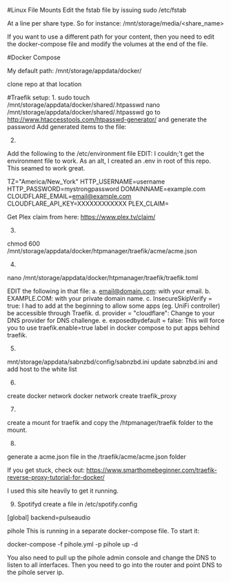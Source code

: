 #Linux File Mounts
Edit the fstab file by issuing
sudo /etc/fstab

At a line per share type.  So for instance:
/mnt/storage/media/<share_name>

If you want to use a different path for your content, then you need to edit
the docker-compose file and modify the volumes at the end of the file.

#Docker Compose

My default path:
/mnt/storage/appdata/docker/

clone repo at that location


#Traefik setup:
1.
sudo touch /mnt/storage/appdata/docker/shared/.htpasswd
nano /mnt/storage/appdata/docker/shared/.htpasswd
go to http://www.htaccesstools.com/htpasswd-generator/ and generate the password
Add generated items to the file:



2.
Add the following to the /etc/environment file
EDIT:  I couldn;'t get the environment file to work.  As an alt, I created an .env in root
of this repo.  This seamed to work great.


TZ="America/New_York"
HTTP_USERNAME=username
HTTP_PASSWORD=mystrongpassword
DOMAINNAME=example.com
CLOUDFLARE_EMAIL=email@example.com
CLOUDFLARE_API_KEY=XXXXXXXXXXXX
PLEX_CLAIM=

Get Plex claim from here: https://www.plex.tv/claim/

3.  
chmod 600 /mnt/storage/appdata/docker/htpmanager/traefik/acme/acme.json

4.
nano /mnt/storage/appdata/docker/htpmanager/traefik/traefik.toml

EDIT the following in that file:
a. email@domain.com: with your email.
b. EXAMPLE.COM: with your private domain name.
c. InsecureSkipVerify = true: I had to add at the beginning to allow some apps (eg. UniFi controller) be accessible through Traefik.
d. provider = "cloudflare": Change to your DNS provider for DNS challenge.
e. exposedbydefault = false: This will force you to use traefik.enable=true label in docker compose to put apps behind traefik.

5.
mnt/storage/appdata/sabnzbd/config/sabnzbd.ini
update sabnzbd.ini and add host to the white list

6.
create docker network
docker network create traefik_proxy

7.
create a mount for traefik and copy the /htpmanager/traefik folder to the mount.

8.
generate a acme.json file in the /traefik/acme/acme.json folder

If you get stuck, check out:
https://www.smarthomebeginner.com/traefik-reverse-proxy-tutorial-for-docker/

I used this site heavily to get it running.  


9.  Spotifyd
create a file in /etc/spotify.config

[global]
backend=pulseaudio


pihole
This is running in a separate docker-compose file.  To start it:

docker-compose -f pihole.yml -p pihole up -d

You also need to pull up the pihole admin console and change the DNS to listen to all interfaces.  Then you need to go into the router and point DNS to the pihole server ip.
